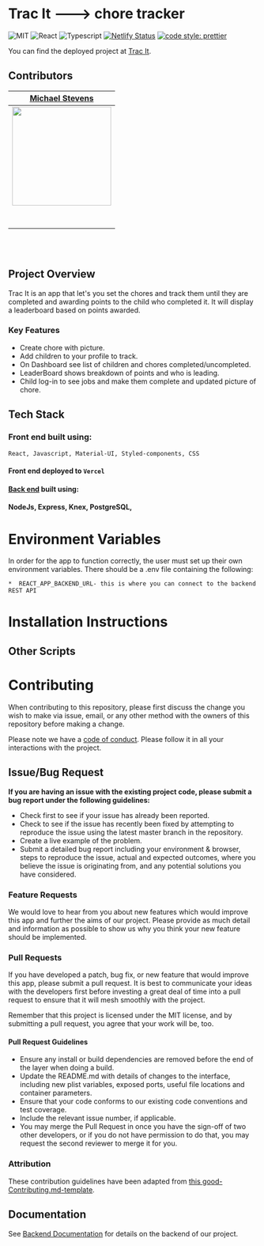 # Trac It ---> chore tracker

![MIT](https://img.shields.io/packagist/l/doctrine/orm.svg)
![React](https://img.shields.io/badge/react-v17.0.1--alpha.2-blue.svg)
![Typescript](https://img.shields.io/npm/types/typescript.svg?style=flat)
[![Netlify Status](https://api.netlify.com/api/v1/badges/b5c4db1c-b10d-42c3-b157-3746edd9e81d/deploy-status)]()
[![code style: prettier](https://img.shields.io/badge/code_style-prettier-ff69b4.svg?style=flat-square)](https://github.com/prettier/prettier)

You can find the deployed project at [Trac It]().


## Contributors  

|                                                      [Michael Stevens](https://github.com/mzstevens69)                                                       |
| :-----------------------------------------------------------------------------------------------------------------------------------------: | 
| [<img src="https://user-images.githubusercontent.com/54222870/105637102-3f19dc80-5e31-11eb-879e-70e36004e904.png" width = "200" />](https://github.com/mzstevens69) 
| [<img src="https://user-images.githubusercontent.com/54222870/105636871-ded66b00-5e2f-11eb-8965-8907d005c6c2.jpg"  width="15"/> ](https://github.com/mzstevens69) |
| [<img src="https://static.licdn.com/sc/h/al2o9zrvru7aqj8e1x2rzsrca" width="15"/>](https://www.linkedin.com/in/michael-stevens-dev) |  
<br/>
<br/>

## Project Overview

Trac It is an app that let's you set the chores and track them until they are completed and awarding points to the child who completed it.  It will display a leaderboard based on points awarded. 


###  Key Features

-    Create chore with picture.
-    Add children to your profile to track.
-    On Dashboard see list of children and chores completed/uncompleted.
-    LeaderBoard shows breakdown of points and who is leading.
-    Child log-in to see jobs and make them complete and updated picture of chore.

##  Tech Stack

### Front end built using:
    React, Javascript, Material-UI, Styled-components, CSS

#### Front end deployed to `Vercel`

#### [Back end](https://chore-backend.herokuapp.com) built using:

#### NodeJs, Express, Knex, PostgreSQL,



#  Environment Variables

In order for the app to function correctly, the user must set up their own environment variables. There should be a .env file containing the following:

    *  REACT_APP_BACKEND_URL- this is where you can connect to the backend REST API

                             
<!-- # 4️⃣ Testing -->


#  Installation Instructions



## Other Scripts

# Contributing

When contributing to this repository, please first discuss the change you wish to make via issue, email, or any other method with the owners of this repository before making a change.

Please note we have a [code of conduct](./CODE_OF_CONDUCT.md). Please follow it in all your interactions with the project.

## Issue/Bug Request
   
 **If you are having an issue with the existing project code, please submit a bug report under the following guidelines:**
 - Check first to see if your issue has already been reported.
 - Check to see if the issue has recently been fixed by attempting to reproduce the issue using the latest master branch in the repository.
 - Create a live example of the problem.
 - Submit a detailed bug report including your environment & browser, steps to reproduce the issue, actual and expected outcomes,  where you believe the issue is originating from, and any potential solutions you have considered.

### Feature Requests

We would love to hear from you about new features which would improve this app and further the aims of our project. Please provide as much detail and information as possible to show us why you think your new feature should be implemented.

### Pull Requests

If you have developed a patch, bug fix, or new feature that would improve this app, please submit a pull request. It is best to communicate your ideas with the developers first before investing a great deal of time into a pull request to ensure that it will mesh smoothly with the project.

Remember that this project is licensed under the MIT license, and by submitting a pull request, you agree that your work will be, too.

#### Pull Request Guidelines

- Ensure any install or build dependencies are removed before the end of the layer when doing a build.
- Update the README.md with details of changes to the interface, including new plist variables, exposed ports, useful file locations and container parameters.
- Ensure that your code conforms to our existing code conventions and test coverage.
- Include the relevant issue number, if applicable.
- You may merge the Pull Request in once you have the sign-off of two other developers, or if you do not have permission to do that, you may request the second reviewer to merge it for you.

### Attribution

These contribution guidelines have been adapted from [this good-Contributing.md-template](https://gist.github.com/PurpleBooth/b24679402957c63ec426).

## Documentation

See [Backend Documentation](https://github.com/mzstevens69/chore-njs-exp-bked/blob/main/README.md) for details on the backend of our project.



